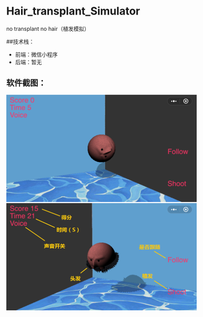 # Hair_transplant_Simulator
no transplant no hair（植发模拟）

##技术栈：
* 前端：微信小程序
* 后端：暂无

## 软件截图：
![图1](images/1.png) 
![图2](images/2.png)
